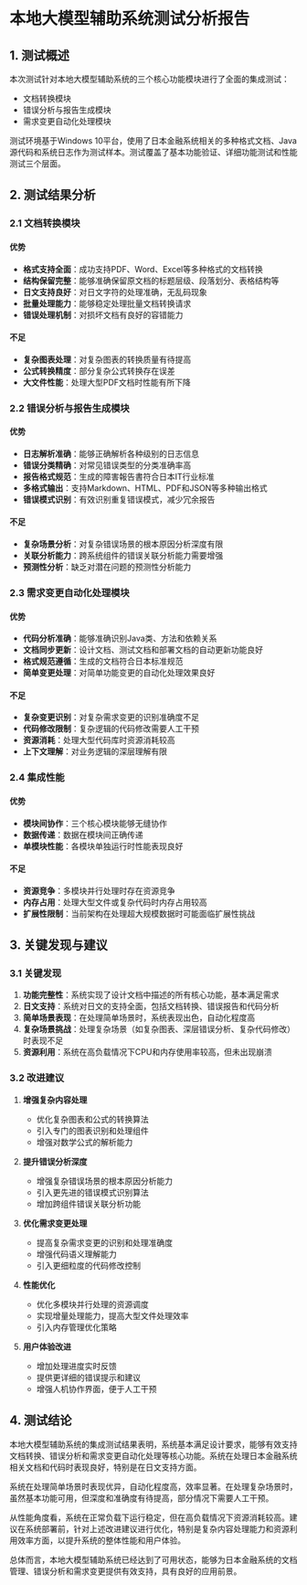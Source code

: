 # 本地大模型辅助系统测试分析报告

## 1. 测试概述

本次测试针对本地大模型辅助系统的三个核心功能模块进行了全面的集成测试：
- 文档转换模块
- 错误分析与报告生成模块
- 需求变更自动化处理模块

测试环境基于Windows 10平台，使用了日本金融系统相关的多种格式文档、Java源代码和系统日志作为测试样本。测试覆盖了基本功能验证、详细功能测试和性能测试三个层面。

## 2. 测试结果分析

### 2.1 文档转换模块

#### 优势
- **格式支持全面**：成功支持PDF、Word、Excel等多种格式的文档转换
- **结构保留完整**：能够准确保留原文档的标题层级、段落划分、表格结构等
- **日文支持良好**：对日文字符的处理准确，无乱码现象
- **批量处理能力**：能够稳定处理批量文档转换请求
- **错误处理机制**：对损坏文档有良好的容错能力

#### 不足
- **复杂图表处理**：对复杂图表的转换质量有待提高
- **公式转换精度**：部分复杂公式转换存在误差
- **大文件性能**：处理大型PDF文档时性能有所下降

### 2.2 错误分析与报告生成模块

#### 优势
- **日志解析准确**：能够正确解析各种级别的日志信息
- **错误分类精确**：对常见错误类型的分类准确率高
- **报告格式规范**：生成的障害報告書符合日本IT行业标准
- **多格式输出**：支持Markdown、HTML、PDF和JSON等多种输出格式
- **错误模式识别**：有效识别重复错误模式，减少冗余报告

#### 不足
- **复杂场景分析**：对复杂错误场景的根本原因分析深度有限
- **关联分析能力**：跨系统组件的错误关联分析能力需要增强
- **预测性分析**：缺乏对潜在问题的预测性分析能力

### 2.3 需求变更自动化处理模块

#### 优势
- **代码分析准确**：能够准确识别Java类、方法和依赖关系
- **文档同步更新**：设计文档、测试文档和部署文档的自动更新功能良好
- **格式规范遵循**：生成的文档符合日本标准规范
- **简单变更处理**：对简单功能变更的自动化处理效果良好

#### 不足
- **复杂变更识别**：对复杂需求变更的识别准确度不足
- **代码修改限制**：复杂逻辑的代码修改需要人工干预
- **资源消耗**：处理大型代码库时资源消耗较高
- **上下文理解**：对业务逻辑的深层理解有限

### 2.4 集成性能

#### 优势
- **模块间协作**：三个核心模块能够无缝协作
- **数据传递**：数据在模块间正确传递
- **单模块性能**：各模块单独运行时性能表现良好

#### 不足
- **资源竞争**：多模块并行处理时存在资源竞争
- **内存占用**：处理大型文件或复杂代码时内存占用较高
- **扩展性限制**：当前架构在处理超大规模数据时可能面临扩展性挑战

## 3. 关键发现与建议

### 3.1 关键发现

1. **功能完整性**：系统实现了设计文档中描述的所有核心功能，基本满足需求
2. **日文支持**：系统对日文的支持全面，包括文档转换、错误报告和代码分析
3. **简单场景表现**：在处理简单场景时，系统表现出色，自动化程度高
4. **复杂场景挑战**：处理复杂场景（如复杂图表、深层错误分析、复杂代码修改）时表现不足
5. **资源利用**：系统在高负载情况下CPU和内存使用率较高，但未出现崩溃

### 3.2 改进建议

1. **增强复杂内容处理**
   - 优化复杂图表和公式的转换算法
   - 引入专门的图表识别和处理组件
   - 增强对数学公式的解析能力

2. **提升错误分析深度**
   - 增强复杂错误场景的根本原因分析能力
   - 引入更先进的错误模式识别算法
   - 增加跨组件错误关联分析功能

3. **优化需求变更处理**
   - 提高复杂需求变更的识别和处理准确度
   - 增强代码语义理解能力
   - 引入更细粒度的代码修改控制

4. **性能优化**
   - 优化多模块并行处理的资源调度
   - 实现增量处理能力，提高大型文件处理效率
   - 引入内存管理优化策略

5. **用户体验改进**
   - 增加处理进度实时反馈
   - 提供更详细的错误提示和建议
   - 增强人机协作界面，便于人工干预

## 4. 测试结论

本地大模型辅助系统的集成测试结果表明，系统基本满足设计要求，能够有效支持文档转换、错误分析和需求变更自动化处理等核心功能。系统在处理日本金融系统相关文档和代码时表现良好，特别是在日文支持方面。

系统在处理简单场景时表现优异，自动化程度高，效率显著。在处理复杂场景时，虽然基本功能可用，但深度和准确度有待提高，部分情况下需要人工干预。

从性能角度看，系统在正常负载下运行稳定，但在高负载情况下资源消耗较高。建议在系统部署前，针对上述改进建议进行优化，特别是复杂内容处理能力和资源利用效率方面，以提升系统的整体性能和用户体验。

总体而言，本地大模型辅助系统已经达到了可用状态，能够为日本金融系统的文档管理、错误分析和需求变更提供有效支持，具有良好的应用前景。
